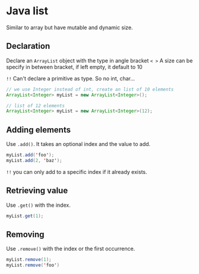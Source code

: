 # Java list

Similar to array but have mutable and dynamic size.

## Declaration

Declare an `ArrayList` object with the type in angle bracket `< >`
A size can be specify in between bracket, if left empty, it default to 10

`!!` Can't declare a primitive as type. So no int, char...

```java
// we use Integer instead of int, create an list of 10 elements
ArrayList<Integer> myList = new ArrayList<Integer>();

// list of 12 elements
ArrayList<Integer> myList = new ArrayList<Integer>(12);
```

## Adding elements

Use `.add()`. It takes an optional index and the value to add.

```java
myList.add('foo');
myList.add(2, 'baz');
```

`!!` you can only add to a specific index if it already exists.

## Retrieving value

Use `.get()` with the index.

```java
myList.get(1);
```

## Removing

Use `.remove()` with the index or the first occurrence.

```java
myList.remove(1);
myList.remove('foo')
```
